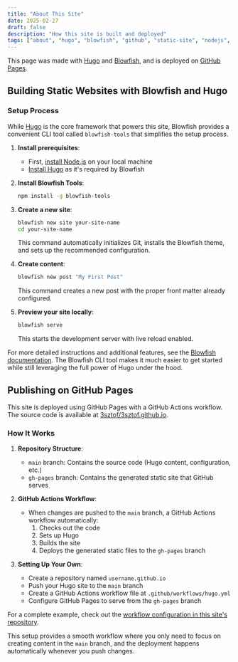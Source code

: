 ```yaml
---
title: "About This Site"
date: 2025-02-27
draft: false
description: "How this site is built and deployed"
tags: ["about", "hugo", "blowfish", "github", "static-site", "nodejs", "github-actions", "web-development"]
---
```


This page was made with [Hugo](https://gohugo.io/) and [Blowfish](https://blowfish.page/), and is deployed on [GitHub Pages](https://pages.github.com/).

## Building Static Websites with Blowfish and Hugo

### Setup Process

While [Hugo](https://gohugo.io/) is the core framework that powers this site, Blowfish provides a convenient CLI tool called `blowfish-tools` that simplifies the setup process.

1. **Install prerequisites**:
   - First, [install Node.js](https://nodejs.org/) on your local machine
   - [Install Hugo](https://gohugo.io/installation/) as it's required by Blowfish

2. **Install Blowfish Tools**:
   ```bash
   npm install -g blowfish-tools
   ```

3. **Create a new site**:
   ```bash
   blowfish new site your-site-name
   cd your-site-name
   ```
   This command automatically initializes Git, installs the Blowfish theme, and sets up the recommended configuration.

4. **Create content**:
   ```bash
   blowfish new post "My First Post"
   ```
   This command creates a new post with the proper front matter already configured.

5. **Preview your site locally**:
   ```bash
   blowfish serve
   ```
   This starts the development server with live reload enabled.

For more detailed instructions and additional features, see the [Blowfish documentation](https://blowfish.page/docs/getting-started/). The Blowfish CLI tool makes it much easier to get started while still leveraging the full power of Hugo under the hood.

## Publishing on GitHub Pages

This site is deployed using GitHub Pages with a GitHub Actions workflow. The source code is available at [3sztof/3sztof.github.io](https://github.com/3sztof/3sztof.github.io).

### How It Works

1. **Repository Structure**:
   - `main` branch: Contains the source code (Hugo content, configuration, etc.)
   - `gh-pages` branch: Contains the generated static site that GitHub serves

2. **GitHub Actions Workflow**:
   - When changes are pushed to the `main` branch, a GitHub Actions workflow automatically:
     1. Checks out the code
     2. Sets up Hugo
     3. Builds the site
     4. Deploys the generated static files to the `gh-pages` branch

3. **Setting Up Your Own**:
   - Create a repository named `username.github.io`
   - Push your Hugo site to the `main` branch
   - Create a GitHub Actions workflow file at `.github/workflows/hugo.yml`
   - Configure GitHub Pages to serve from the `gh-pages` branch

For a complete example, check out the [workflow configuration in this site's repository](https://github.com/3sztof/3sztof.github.io).

This setup provides a smooth workflow where you only need to focus on creating content in the `main` branch, and the deployment happens automatically whenever you push changes.